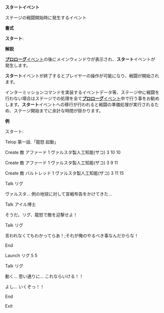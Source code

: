 **スタートイベント**

ステージの戦闘開始時に発生するイベント

**書式**

**スタート**:

**解説**

[**プロローグ**イベント](プロローグイベント.md)の後にメインウィンドウが表示され、**スタート**イベントが発生します。

**スタート**イベントが終了するとプレイヤーの操作が可能になり、戦闘が開始されます。

インターミッションコマンドを実装するイベントデータ等、ステージ中に戦闘を行わない場合はステージでの処理を全て[**プロローグ**イベント](プロローグイベント.md)中で行う事をお勧めします。**スタート**イベントへの移行が行われると戦闘の準備処理が実行されるため、ステージ開始までに余計な時間が掛かります。

**例**

スタート:

Telop 第一話.「龍怒 起動」

Create 敵 アファード 1 ヴァルスタ製人工知能(ザコ) 3 10 10

Create 敵 アファード 1 ヴァルスタ製人工知能(ザコ) 3 9 11

Create 敵 バルトレッド 1 ヴァルスタ製人工知能(ザコ) 3 11 15

Talk リグ

ヴァルスタ… 例の地球に対して宣戦布告をかけてきた…

Talk アイル博士

そうだ。リグ、龍怒で敵を迎撃せよ！

Talk リグ

言われなくてもわかってらあ！;それが俺のやるべき事なんだからな！

End

Launch リグ 5 5

Talk リグ

動く… 思い通りに… これならいける！！

よし… いくぞっ！！

End

Exit
